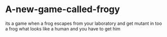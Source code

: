 # A-new-game-called-frogy
its a game when a frog escapes from your laboratory and get mutant  in too a frog what looks like a human and you have to get him
